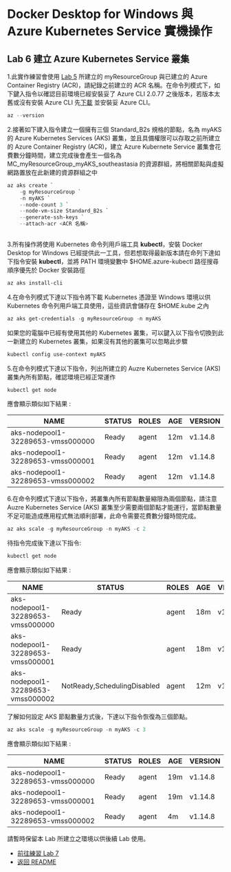 # Docker Desktop for Windows 與 Azure Kubernetes Service 實機操作

## Lab 6 建立 Azure Kubernetes Service 叢集

1.此實作練習會使用 [Lab 5](Labs-05.md) 所建立的 myResourceGroup 與已建立的 Azure Container Registry (ACR)，請紀錄之前建立的 ACR 名稱。在命令列模式下，如下鍵入指令以確認目前環境已經安裝妥了 Azure CLI 2.0.77 之後版本，若版本太舊或沒有安裝 Azure CLI 先[下載](https://docs.microsoft.com/zh-tw/cli/azure/install-azure-cli?view=azure-cli-latest) 並安裝妥 Azure CLI。 

```powershell
az --version
```

2.接著如下建入指令建立一個擁有三個 Standard_B2s 規格的節點，名為 myAKS 的 Azure Kubernetes Services (AKS) 叢集，並且具備權限可以存取之前所建立的 Azure Container Registry (ACR)，建立 Azure Kubernete Service 叢集會花費數分鐘時間，建立完成後會產生一個名為 MC_myResourceGroup_myAKS_southeastasia 的資源群組，將相關節點與虛擬網路置放在此新建的資源群組之中

```powershell
az aks create `
    -g myResourceGroup `
    -n myAKS `
    --node-count 3 `
    --node-vm-size Standard_B2s `
    --generate-ssh-keys `
    --attach-acr <ACR 名稱>
    
```

3.所有操作將使用 Kubernetes 命令列用戶端工具 **kubectl**，安裝 Docker Desktop for Windows 已經提供此一工具，但若想取得最新版本請在命列下達如下指令安裝 **kubectl**，並將 PATH 環境變數中 $HOME\.azure-kubectl 路徑搜尋順序優先於 Docker 安裝路徑
```powershell 
az aks install-cli
```

4.在命令列模式下達以下指令將下載 Kubernetes 憑證至 Windows 環境以供 Kubernetes 命令列用戶端工具使用，這些資訊會儲存在 $HOME\.kube 之內

```powershell
az aks get-credentials -g myResourceGroup -n myAKS
```

如果您的電腦中已經有使用其他的 Kubernetes 叢集，可以鍵入以下指令切換到此一新建立的 Kubernetes 叢集，如果沒有其他的叢集可以忽略此步驟

```powershell
kubectl config use-context myAKS
```

5.在命令列模式下達以下指令，列出所建立的 Auzre Kubernetes Service (AKS) 叢集內所有節點，確認環境已經正常運作
```powershell 
kubectl get node
```
應會顯示類似如下結果 :

| NAME                              | STATUS | ROLES | AGE | VERSION |
|-----------------------------------|--------|-------|-----|---------|
| aks-nodepool1-32289653-vmss000000 | Ready  | agent | 12m | v1.14.8 |
| aks-nodepool1-32289653-vmss000001 | Ready  | agent | 12m | v1.14.8 |
| aks-nodepool1-32289653-vmss000002 | Ready  | agent | 12m | v1.14.8 |

6.在命令列模式下達以下指令，將叢集內所有節點數量縮限為兩個節點，請注意 Auzre Kubernetes Service (AKS) 叢集至少需要兩個節點才能運行，當節點數量不足可能造成應用程式無法順利部署，此命令需要花費數分鐘時間完成。
```powershell 
az aks scale -g myResourceGroup -n myAKS -c 2
```

待指令完成後下達以下指令:
```powershell 
kubectl get node
```
應會顯示類似如下結果 :

| NAME                              | STATUS | ROLES | AGE | VERSION |
|-----------------------------------|--------|-------|-----|---------|
| aks-nodepool1-32289653-vmss000000 | Ready  | agent | 18m | v1.14.8 |
| aks-nodepool1-32289653-vmss000001 | Ready  | agent | 18m | v1.14.8 |
| aks-nodepool1-32289653-vmss000002 | NotReady,SchedulingDisabled  | agent | 12m | v1.14.8 |

了解如何設定 AKS 節點數量方式後，下達以下指令恢復為三個節點。

```powershell 
az aks scale -g myResourceGroup -n myAKS -c 3
```
應會顯示類似如下結果 :

| NAME                              | STATUS | ROLES | AGE | VERSION |
|-----------------------------------|--------|-------|-----|---------|
| aks-nodepool1-32289653-vmss000000 | Ready  | agent | 19m | v1.14.8 |
| aks-nodepool1-32289653-vmss000001 | Ready  | agent | 19m | v1.14.8 |
| aks-nodepool1-32289653-vmss000002 | Ready  | agent | 4m | v1.14.8 |

請暫時保留本 Lab 所建立之環境以供後續 Lab 使用。

* [前往練習 Lab 7](Labs-07.md)
* [返回 README](README.md)
